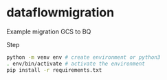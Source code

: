 # dataflowmigration
Example migration GCS to BQ


Step
```sh
python -m venv env # create environment or python3
. env/bin/activate # activate the environment
pip install -r requirements.txt
```